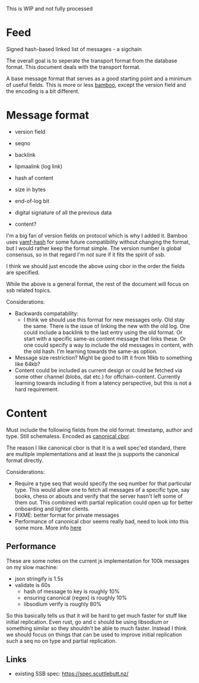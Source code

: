 This is WIP and not fully processed

# Feed

Signed hash-based linked list of messages - a sigchain

The overall goal is to seperate the transport format from the database
format. This document deals with the transport format.

A base message format that serves as a good starting point and a
minimum of useful fields. This is more or less
[bamboo](https://github.com/AljoschaMeyer/bamboo), except the version
field and the encoding is a bit different.

# Message format

 - version field
 - seqno
 - backlink
 - lipmaalink (log link)
 - hash af content
 - size in bytes
 - end-of-log bit
 
 - digital signature of all the previous data

 - content?

I'm a big fan of version fields on protocol which is why I added
it. Bamboo uses
[yamf-hash](https://github.com/AljoschaMeyer/yamf-hash) for some
future compatibility without changing the format, but I would rather
keep the format simple. The version number is global consensus, so in
that regard I'm not sure if it fits the spirit of ssb.

I think we should just encode the above using cbor in the order the fields are specified.

While the above is a general format, the rest of the document will
focus on ssb related topics.

Considerations:
 - Backwards compatability:
   - I think we should use this format for new messages only. Old stay
     the same. There is the issue of linking the new with the old
     log. One could include a backlink to the last entry using the old
     format. Or start with a specific same-as content message that
     links these. Or one could specify a way to include the old
     messages in content, with the old hash. I'm learning towards the
     same-as option.
 - Message size restriction? Might be good to lift it from 16kb to
   something like 64kb?
 - Content could be included as current design or could be fetched via some other channel (blobs, dat etc.) for offchain-content. Currently learning towards including it from a latency perspective, but this is not a hard requirement.

# Content

Must include the following fields from the old format: timestamp,
author and type. Still schemaless. Encoded as [canonical
cbor](https://tools.ietf.org/html/rfc7049#section-3.9).

The reason I like canonical cbor is that it is a well spec'ed
standard, there are multiple implementations and at least the js
supports the canonical format directly.

Considerations:
 - Require a type seq that would specify the seq number for that
   particular type. This would allow one to fetch all messages of a
   specific type, say books, chess or abouts and verify that the
   server hasn't left some of them out. This combined with partial
   replication could open up for better onboarding and lighter
   clients.
 - FIXME: better format for private messages
 - Performance of canonical cbor seems really bad, need to look into this some more. More info [here](https://github.com/dignifiedquire/borc/issues/22#issuecomment-445550315)

## Performance

These are some notes on the current js implementation for 100k messages on my slow machine:

 - json stringify is 1.5s
 - validate is 60s
   - hash of message to key is roughly 10%
   - ensuring canonical (regex) is roughly 10%
   - libsodium verify is roughly 80%

So this basically tells us that it will be hard to get much faster for
stuff like initial replication. Even rust, go and c should be using
libsodium or something similar so they shouldn't be able to much
faster. Instead I think we should focus on things that can be used to
improve initial replication such a seq no on type and partial
replication.

## Links
 - existing SSB spec: https://spec.scuttlebutt.nz/
